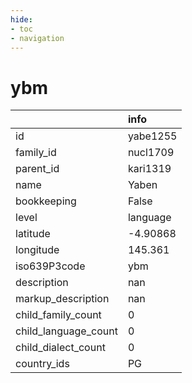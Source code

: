 ```yaml
---
hide:
- toc
- navigation
---
```

# ybm
|                      | info     |
|:---------------------|:---------|
| id                   | yabe1255 |
| family_id            | nucl1709 |
| parent_id            | kari1319 |
| name                 | Yaben    |
| bookkeeping          | False    |
| level                | language |
| latitude             | -4.90868 |
| longitude            | 145.361  |
| iso639P3code         | ybm      |
| description          | nan      |
| markup_description   | nan      |
| child_family_count   | 0        |
| child_language_count | 0        |
| child_dialect_count  | 0        |
| country_ids          | PG       |